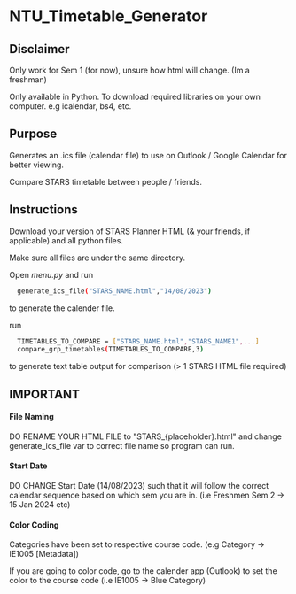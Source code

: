
# NTU_Timetable_Generator

## Disclaimer

Only work for Sem 1 (for now), unsure how html will change. (Im a freshman)

Only available in Python. To download required libraries on your own computer. e.g icalendar, bs4, etc.

## Purpose

Generates an .ics file (calendar file) to use on Outlook / Google Calendar for better viewing.

Compare STARS timetable between people / friends.

## Instructions

Download your version of STARS Planner HTML (& your friends, if applicable) and all python files.

Make sure all files are under the same directory.

Open *menu.py* and run  

```bash
  generate_ics_file("STARS_NAME.html","14/08/2023")
```
to generate the calender file.

run
```bash
  TIMETABLES_TO_COMPARE = ["STARS_NAME.html","STARS_NAME1",...]
  compare_grp_timetables(TIMETABLES_TO_COMPARE,3)
```
to generate text table output for comparison (> 1 STARS HTML file required)

## IMPORTANT

#### File Naming

DO RENAME YOUR HTML FILE to "STARS_{placeholder}.html" and change generate_ics_file var to correct file name so program can run.

#### Start Date

DO CHANGE Start Date (14/08/2023) such that it will follow the correct calendar sequence based on which sem you are in. (i.e Freshmen Sem 2 -> 15 Jan 2024 etc)

#### Color Coding

Categories have been set to respective course code. (e.g Category -> IE1005 [Metadata])

If you are going to color code, go to the calender app (Outlook) to set the color to the course code (i.e IE1005 -> Blue Category)


